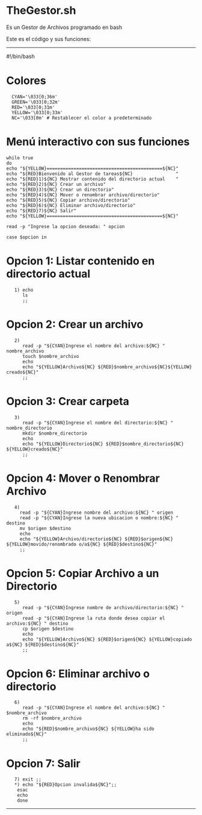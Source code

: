 # TheGestor.sh
Es un Gestor de Archivos programado en bash

Este es el código y sus funciones:


------------------------------------------------------------------------------------------------------------------------------------------------------------------
#!/bin/bash

# Colores
      CYAN='\033[0;36m'
      GREEN='\033[0;32m'
      RED='\033[0;31m'
      YELLOW='\033[0;33m'
      NC='\033[0m' # Restablecer el color a predeterminado

# Menú interactivo con sus funciones

    while true
    do
    echo "${YELLOW}===========================================${NC}"
    echo "${RED}Bienvenido al Gestor de tareas${NC}                "
    echo "${RED}1)${NC} Mostrar contenido del directorio actual    "
    echo "${RED}2)${NC} Crear un archivo"
    echo "${RED}3)${NC} Crear un directorio"
    echo "${RED}4)${NC} Mover o renombrar archivo/directorio"
    echo "${RED}5)${NC} Copiar archivo/directorio"
    echo "${RED}6)${NC} Eliminar archivo/directorio"
    echo "${RED}7)${NC} Salir"
    echo "${YELLOW}===========================================${NC}"

    read -p "Ingrese la opcion deseada: " opcion

    case $opcion in
   # Opcion 1: Listar contenido en directorio actual
       1) echo
          ls
          ;;
   # Opcion 2: Crear un archivo
       2)
          read -p "${CYAN}Ingrese el nombre del archivo:${NC} " nombre_archivo
          touch $nombre_archivo
          echo
          echo "${YELLOW}Archivo${NC} ${RED}$nombre_archivo${NC}${YELLOW} creado${NC}"
          ;;
   # Opcion 3: Crear carpeta
       3)
          read -p "${CYAN}Ingrese el nombre del directorio:${NC} " nombre_directorio
          mkdir $nombre_directorio
          echo
          echo "${YELLOW}Directorio${NC} ${RED}$nombre_directorio${NC} ${YELLOW}creado${NC}"
          ;;
   # Opcion 4: Mover o Renombrar Archivo
       4)
         read -p "${CYAN}Ingrese nombre del archivo:${NC} " origen
         read -p "${CYAN}Ingrese la nueva ubicacion o nombre:${NC} " destino
         mv $origen $destino
         echo
         echo "${YELLOW}Archivo/directorio${NC} ${RED}$origen${NC} ${YELLOW}movido/renombrado o/a${NC} ${RED}$destino${NC}"
         ;;
   # Opcion 5: Copiar Archivo a un Directorio
       5)
          read -p "${CYAN}Ingrese nombre de archivo/directorio:${NC} " origen
          read -p "${CYAN}Ingrese la ruta donde desea copiar el archivo:${NC} " destino
          cp $origen $destino
          echo
          echo "${YELLOW}Archivo${NC} ${RED}$origen${NC} ${YELLOW}copiado a${NC} ${RED}$destino${NC}"
          ;;
   # Opcion 6: Eliminar archivo o directorio
       6)
          read -p "${CYAN}Ingrese el nombre del archivo:${NC} " $nombre_archivo
          rm -rf $nombre_archivo
          echo
          echo "${RED}$nombre_archivo${NC} ${YELLOW}ha sido eliminado${NC}"
          ;;
   # Opcion 7: Salir       
       7) exit ;;
       *) echo "${RED}Opcion invalida${NC}";;
        esac
        echo
        done
------------------------------------------------------------------------------------------------------------------------------------------------------------------
